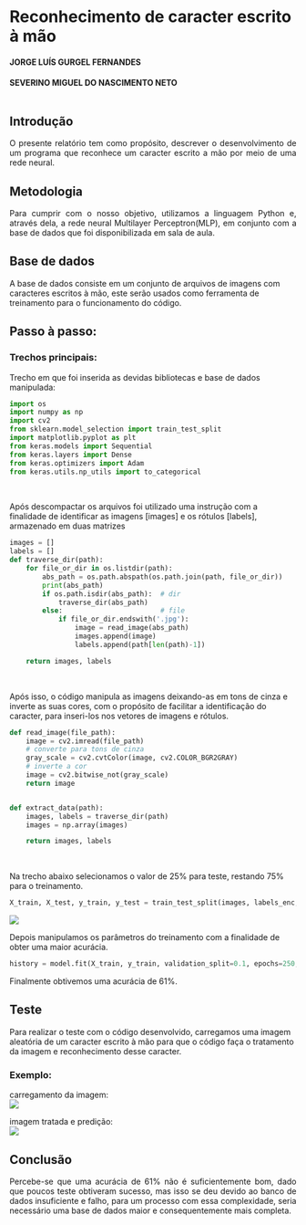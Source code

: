 # Reconhecimento de caracter escrito à mão 
#### JORGE LUÍS GURGEL FERNANDES <br>
#### SEVERINO MIGUEL DO NASCIMENTO NETO <br><br>
 
## Introdução
<p align="justify">
O presente relatório tem como propósito, descrever o desenvolvimento de um programa que reconhece um caracter escrito a mão por meio de uma rede neural.  
 
## Metodologia<br> 
<p align="justify">
Para cumprir com o nosso objetivo, utilizamos a linguagem Python e, através dela, a rede neural Multilayer Perceptron(MLP), em conjunto com a base de dados que foi disponibilizada em sala de aula.  
 
## Base de dados
A base de dados consiste em um conjunto de arquivos de imagens com caracteres escritos à mão, este serão usados como ferramenta de treinamento para o funcionamento do código.
<br>

## Passo à passo:<br>
 
### Trechos principais:
Trecho em que foi inserida as devidas bibliotecas e base de dados manipulada:
<br>

```py	
import os
import numpy as np
import cv2
from sklearn.model_selection import train_test_split
import matplotlib.pyplot as plt 
from keras.models import Sequential 
from keras.layers import Dense
from keras.optimizers import Adam 
from keras.utils.np_utils import to_categorical
```
<br>

Após descompactar os arquivos foi utilizado uma instrução com a finalidade de identificar as imagens [images] e os rótulos [labels], armazenado em duas matrizes

```py	
images = []
labels = []
def traverse_dir(path):
    for file_or_dir in os.listdir(path):
        abs_path = os.path.abspath(os.path.join(path, file_or_dir))
        print(abs_path)
        if os.path.isdir(abs_path):  # dir
            traverse_dir(abs_path)
        else:                        # file
            if file_or_dir.endswith('.jpg'):
                image = read_image(abs_path)
                images.append(image)
                labels.append(path[len(path)-1])

    return images, labels
``` 
 <br>

 Após isso, o código manipula as imagens deixando-as em tons de cinza e inverte as suas cores, com o propósito de facilitar a identificação do caracter, para inseri-los nos vetores de imagens e rótulos.
 <br>

```py
def read_image(file_path):
    image = cv2.imread(file_path)
    # converte para tons de cinza 
    gray_scale = cv2.cvtColor(image, cv2.COLOR_BGR2GRAY)
    # inverte a cor 
    image = cv2.bitwise_not(gray_scale) 
    return image


def extract_data(path):
    images, labels = traverse_dir(path)
    images = np.array(images)

    return images, labels
```
<br>

Na trecho abaixo selecionamos o valor de 25% para teste, restando 75% para o treinamento.

```py
X_train, X_test, y_train, y_test = train_test_split(images, labels_enc, test_size=0.25, random_state=1)
```

<img src="https://github.com/migueloten/imagens/blob/master/Sem%20t%C3%ADtulo.png?raw=true">

<br>

Depois manipulamos os parâmetros do treinamento com a finalidade de obter uma maior acurácia.

```py
history = model.fit(X_train, y_train, validation_split=0.1, epochs=250, batch_size = 80, verbose = 1, shuffle = 15)
```

Finalmente obtivemos uma acurácia de 61%.

## Teste 

Para realizar o teste com o código desenvolvido, carregamos uma imagem aleatória de um caracter escrito à mão para que o código faça o tratamento da imagem e reconhecimento desse caracter.

### Exemplo:

carregamento da imagem:
<br>
<img src="https://github.com/migueloten/imagens/blob/master/teste1.png?raw=true">

imagem tratada e predição:
<br>
<img src="https://github.com/migueloten/imagens/blob/master/teste2.png?raw=true">



## Conclusão<br>

<p align="justify">
Percebe-se que uma acurácia de 61% não é suficientemente bom, dado que poucos teste obtiveram sucesso, mas isso se deu devido ao banco de dados insuficiente e falho, para um processo com essa complexidade, seria necessário uma base de dados maior e consequentemente mais completa.

</p>
 

